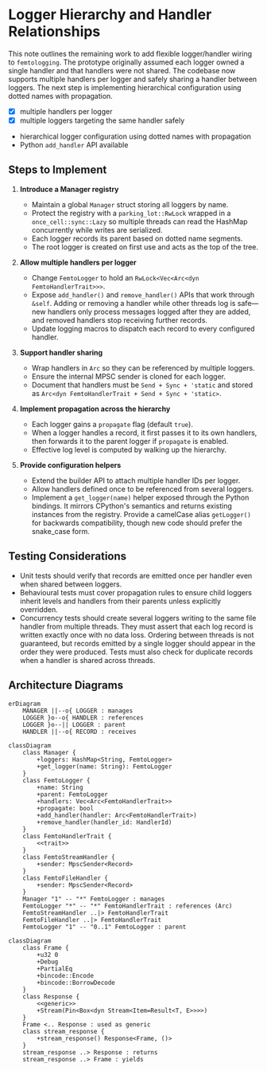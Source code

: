 # Logger Hierarchy and Handler Relationships

This note outlines the remaining work to add flexible logger/handler wiring
to `femtologging`. The prototype originally assumed each logger owned a single
handler and that handlers were not shared. The codebase now supports multiple
handlers per logger and safely sharing a handler between loggers. The next step
is implementing hierarchical configuration using dotted names with propagation.

- [x] multiple handlers per logger
- [x] multiple loggers targeting the same handler safely
- hierarchical logger configuration using dotted names with propagation
- Python `add_handler` API available

## Steps to Implement

1. **Introduce a Manager registry**

   - Maintain a global `Manager` struct storing all loggers by name.
   - Protect the registry with a `parking_lot::RwLock` wrapped in a
     `once_cell::sync::Lazy` so multiple threads can read the HashMap
     concurrently while writes are serialized.
   - Each logger records its parent based on dotted name segments.
   - The root logger is created on first use and acts as the top of the tree.

2. **Allow multiple handlers per logger**

   - Change `FemtoLogger` to hold an `RwLock<Vec<Arc<dyn FemtoHandlerTrait>>>`.
   - Expose `add_handler()` and `remove_handler()` APIs that work through
     `&self`. Adding or removing a handler while other threads log is safe—new
     handlers only process messages logged after they are added, and removed
     handlers stop receiving further records.
   - Update logging macros to dispatch each record to every configured handler.

3. **Support handler sharing**

   - Wrap handlers in `Arc` so they can be referenced by multiple loggers.
   - Ensure the internal MPSC sender is cloned for each logger.
   - Document that handlers must be `Send + Sync + 'static` and stored as
     `Arc<dyn FemtoHandlerTrait + Send + Sync + 'static>`.

4. **Implement propagation across the hierarchy**

   - Each logger gains a `propagate` flag (default `true`).
   - When a logger handles a record, it first passes it to its own handlers,
     then forwards it to the parent logger if `propagate` is enabled.
   - Effective log level is computed by walking up the hierarchy.

5. **Provide configuration helpers**

   - Extend the builder API to attach multiple handler IDs per logger.
   - Allow handlers defined once to be referenced from several loggers.
   - Implement a `get_logger(name)` helper exposed through the Python bindings.
     It mirrors CPython's semantics and returns existing instances from
     the registry. Provide a camelCase alias `getLogger()` for backwards
     compatibility, though new code should prefer the snake_case form.

## Testing Considerations

- Unit tests should verify that records are emitted once per handler even when
  shared between loggers.
- Behavioural tests must cover propagation rules to ensure child loggers inherit
  levels and handlers from their parents unless explicitly overridden.
- Concurrency tests should create several loggers writing to the same file
  handler from multiple threads. They must assert that each log record is
  written exactly once with no data loss. Ordering between threads is not
  guaranteed, but records emitted by a single logger should appear in the order
  they were produced. Tests must also check for duplicate records when a handler
  is shared across threads.

## Architecture Diagrams

<!-- markdownlint-disable MD013 -->

```mermaid
erDiagram
    MANAGER ||--o{ LOGGER : manages
    LOGGER }o--o{ HANDLER : references
    LOGGER }o--|| LOGGER : parent
    HANDLER ||--o{ RECORD : receives
```

```mermaid
classDiagram
    class Manager {
        +loggers: HashMap<String, FemtoLogger>
        +get_logger(name: String): FemtoLogger
    }
    class FemtoLogger {
        +name: String
        +parent: FemtoLogger
        +handlers: Vec<Arc<FemtoHandlerTrait>>
        +propagate: bool
        +add_handler(handler: Arc<FemtoHandlerTrait>)
        +remove_handler(handler_id: HandlerId)
    }
    class FemtoHandlerTrait {
        <<trait>>
    }
    class FemtoStreamHandler {
        +sender: MpscSender<Record>
    }
    class FemtoFileHandler {
        +sender: MpscSender<Record>
    }
    Manager "1" -- "*" FemtoLogger : manages
    FemtoLogger "*" -- "*" FemtoHandlerTrait : references (Arc)
    FemtoStreamHandler ..|> FemtoHandlerTrait
    FemtoFileHandler ..|> FemtoHandlerTrait
    FemtoLogger "1" -- "0..1" FemtoLogger : parent
```

```mermaid
classDiagram
    class Frame {
        +u32 0
        +Debug
        +PartialEq
        +bincode::Encode
        +bincode::BorrowDecode
    }
    class Response {
        <<generic>>
        +Stream(Pin<Box<dyn Stream<Item=Result<T, E>>>>)
    }
    Frame <.. Response : used as generic
    class stream_response {
        +stream_response() Response<Frame, ()>
    }
    stream_response ..> Response : returns
    stream_response ..> Frame : yields
```

<!-- markdownlint-enable MD013 -->
